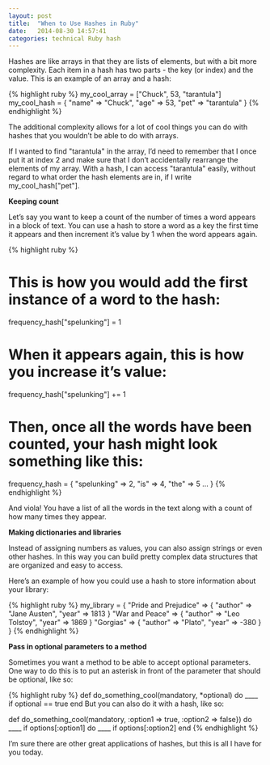 ```yaml
---
layout: post
title:  "When to Use Hashes in Ruby"
date:   2014-08-30 14:57:41
categories: technical Ruby hash
---
```


Hashes are like arrays in that they are lists of elements, but with a bit more complexity. Each item in a hash has two parts - the key (or index) and the value. This is an example of an array and a hash:

{% highlight ruby %}
my_cool_array = ["Chuck", 53, "tarantula"]
my_cool_hash = { "name" => "Chuck", "age" => 53, "pet" => "tarantula" }
{% endhighlight %}

The additional complexity allows for a lot of cool things you can do with hashes that you wouldn’t be able to do with arrays.

If I wanted to find "tarantula" in the array, I’d need to remember that I once put it at index 2 and make sure that I don’t accidentally rearrange the elements of my array. With a hash, I can access "tarantula" easily, without regard to what order the hash elements are in, if I write my_cool_hash["pet"].

**Keeping count**

Let’s say you want to keep a count of the number of times a word appears in a block of text. You can use a hash to store a word as a key the first time it appears and then increment it’s value by 1 when the word appears again.

{% highlight ruby %}
# This is how you would add the first instance of a word to the hash:

frequency_hash["spelunking"] = 1

# When it appears again, this is how you increase it’s value:

frequency_hash["spelunking"] += 1

# Then, once all the words have been counted, your hash might look something like this:

frequency_hash = { "spelunking" => 2, "is" => 4, "the" => 5 … }
{% endhighlight %}

And viola! You have a list of all the words in the text along with a count of how many times they appear.

**Making dictionaries and libraries**

Instead of assigning numbers as values, you can also assign strings or even other hashes. In this way you can build pretty complex data structures that are organized and easy to access.

Here’s an example of how you could use a hash to store information about your library:

{% highlight ruby %}
my_library = {
	"Pride and Prejudice" => { "author" => "Jane Austen", "year" => 1813 }
	"War and Peace" => { "author" => "Leo Tolstoy", "year" => 1869 }
	"Gorgias" => { "author" => "Plato", "year" => -380 }
}
{% endhighlight %}

**Pass in optional parameters to a method**

Sometimes you want a method to be able to accept optional parameters. One way to do this is to put an asterisk in front of the parameter that should be optional, like so:

{% highlight ruby %}
def do_something_cool(mandatory, *optional)
	do ____ if optional == true
end
But you can also do it with a hash, like so:

def do_something_cool(mandatory, :option1 => true, :option2 => false})
	do ____ if options[:option1]
	do ____ if options[:option2]
end
{% endhighlight %}

I’m sure there are other great applications of hashes, but this is all I have for you today.
